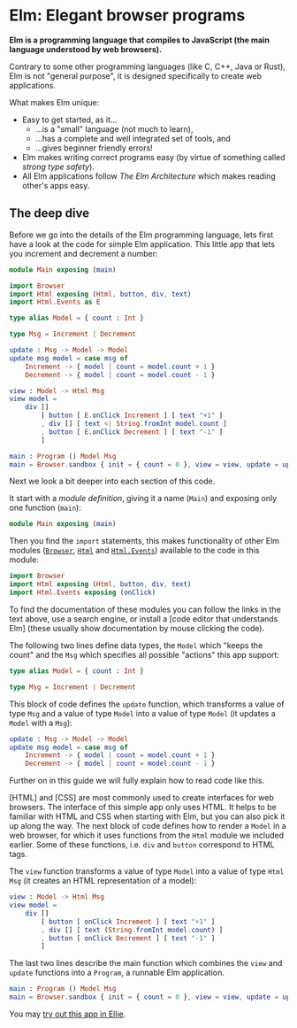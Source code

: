 # Elm: Elegant browser programs

**Elm is a programming language that compiles to JavaScript (the main language understood by web browsers).**

Contrary to some other programming languages (like C, C++, Java or Rust), Elm is not "general purpose", it is designed specifically to create web applications.

What makes Elm unique:

  - Easy to get started, as it...
    - ...is a "small" language (not much to learn),
    - ...has a complete and well integrated set of tools, and
    - ...gives beginner friendly errors!
  - Elm makes writing correct programs easy (by virtue of something called *strong type safety*).
  - All Elm applications follow *The Elm Architecture* which makes reading other's apps easy.
  

## The deep dive

Before we go into the details of the Elm programming language, lets first have a look at the code for simple Elm application. This little app that lets you increment and decrement a number:

```elm
module Main exposing (main)

import Browser
import Html exposing (Html, button, div, text)
import Html.Events as E

type alias Model = { count : Int }

type Msg = Increment | Decrement

update : Msg -> Model -> Model
update msg model = case msg of
    Increment -> { model | count = model.count + 1 }
    Decrement -> { model | count = model.count - 1 }

view : Model -> Html Msg
view model =
    div []
        [ button [ E.onClick Increment ] [ text "+1" ]
        , div [] [ text <| String.fromInt model.count ]
        , button [ E.onClick Decrement ] [ text "-1" ]
        ]

main : Program () Model Msg
main = Browser.sandbox { init = { count = 0 }, view = view, update = update }
```

Next we look a bit deeper into each section of this code.

It start with a *module definition*, giving it a name (`Main`) and exposing only one function (`main`):

```elm
module Main exposing (main)
```

Then you find the `import` statements, this makes functionality of other Elm modules ([`Browser`](https://package.elm-lang.org/packages/elm/browser/latest/Browser), [`Html`](https://package.elm-lang.org/packages/elm/html/latest/Html) and [`Html.Events`](https://package.elm-lang.org/packages/elm/html/latest/Html-Events)) available to the code in this module:

```elm
import Browser
import Html exposing (Html, button, div, text)
import Html.Events exposing (onClick)
```

To find the documentation of these modules you can follow the links in the text above, use a search engine, or install a [code editor that understands Elm] (these usually show documentation by mouse clicking the code).

The following two lines define data types, the `Model` which "keeps the count" and the `Msg` which specifies all possible "actions" this app support:

```elm
type alias Model = { count : Int }

type Msg = Increment | Decrement
```

This block of code defines the `update` function, which transforms a value of type `Msg` and a value of type `Model` into a value of type `Model` (it updates a `Model` with a `Msg`):

```elm
update : Msg -> Model -> Model
update msg model = case msg of
    Increment -> { model | count = model.count + 1 }
    Decrement -> { model | count = model.count - 1 }
```

Further on in this guide we will fully explain how to read code like this.

[HTML] and [CSS] are most commonly used to create interfaces for web browsers. The interface of this simple app only uses HTML. It helps to be familiar with HTML and CSS when starting with Elm, but you can also pick it up along the way. The next block of code defines how to render a `Model` in a web browser, for which it uses functions from the `Html` module we included earlier. Some of these functions, i.e. `div` and `button` correspond to HTML tags.

The `view` function transforms a value of type `Model` into a value of type `Html Msg` (it creates an HTML representation of a model):

```elm
view : Model -> Html Msg
view model =
    div []
        [ button [ onClick Increment ] [ text "+1" ]
        , div [] [ text (String.fromInt model.count) ]
        , button [ onClick Decrement ] [ text "-1" ]
        ]
```

The last two lines describe the main function which combines the `view` and `update` functions into a `Program`, a runnable Elm application.

```elm
main : Program () Model Msg
main = Browser.sandbox { init = { count = 0 }, view = view, update = update }
```

You may [try out this app in Ellie](https://ellie-app.com/new).

